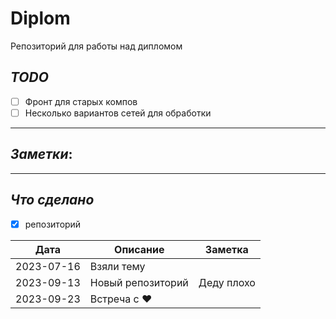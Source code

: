 # Diplom

Репозиторий для работы над дипломом

## *TODO*

- [ ] Фронт для старых компов
- [ ] Несколько вариантов сетей для обработки

---

## *Заметки*:

---

## *Что сделано*

- [x] репозиторий

| Дата       | Описание          | Заметка    |
|------------|-------------------|------------|
| 2023-07-16 | Взяли тему        |            |
| 2023-09-13 | Новый репозиторий | Деду плохо |
| 2023-09-23 | Встреча с ❤       |            |
